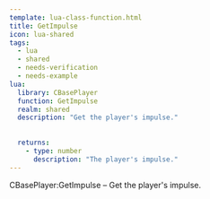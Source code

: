 ```yaml
---
template: lua-class-function.html
title: GetImpulse
icon: lua-shared
tags:
  - lua
  - shared
  - needs-verification
  - needs-example
lua:
  library: CBasePlayer
  function: GetImpulse
  realm: shared
  description: "Get the player's impulse."
  
  
  returns:
    - type: number
      description: "The player's impulse."
---
```


<div class="lua__search__keywords">
CBasePlayer:GetImpulse &#x2013; Get the player's impulse.
</div>
